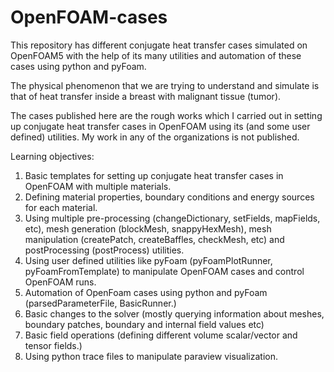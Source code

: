 # OpenFOAM-cases

This repository has different conjugate heat transfer cases simulated on OpenFOAM5 with the help of its many utilities and automation of these cases using python and pyFoam.

The physical phenomenon that we are trying to understand and simulate is that of heat transfer inside a breast with malignant tissue (tumor). 

The cases published here are the rough works which I carried out in setting up conjugate heat transfer cases in OpenFOAM using its (and some user defined) utilities. My work in any of the organizations is not published.

Learning objectives:
1) Basic templates for setting up conjugate heat transfer cases in OpenFOAM with multiple materials.
2) Defining material properties, boundary conditions and energy sources for each material.
3) Using multiple pre-processing (changeDictionary, setFields, mapFields, etc), mesh generation (blockMesh, snappyHexMesh), mesh manipulation (createPatch, createBaffles, checkMesh, etc) and postProcessing (postProcess) utilities.
4) Using user defined utilities like pyFoam (pyFoamPlotRunner, pyFoamFromTemplate) to manipulate OpenFOAM cases and control OpenFOAM runs.
5) Automation of OpenFoam cases using python and pyFoam (parsedParameterFile, BasicRunner.)
6) Basic changes to the solver (mostly querying information about meshes, boundary patches, boundary and internal field values etc) 
7) Basic field operations (defining different volume scalar/vector and tensor fields.)
8) Using python trace files to manipulate paraview visualization.
